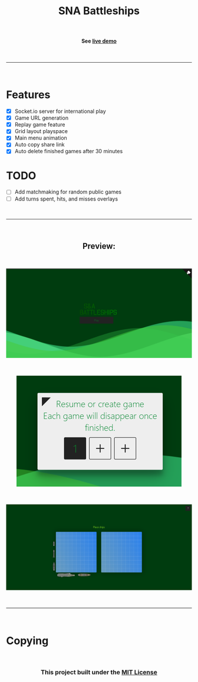 <h1 align=center>SNA Battleships</h1>

<br>

<h4 align=center>See <a href='https://battleships-p8nf.onrender.com/'>live demo</a></h4>

<br>

___

<br>

# Features

- [x] Socket.io server for international play
- [x] Game URL generation
- [x] Replay game feature
- [x] Grid layout playspace
- [x] Main menu animation
- [x] Auto copy share link
- [x] Auto delete finished games after 30 minutes

# TODO

- [ ] Add matchmaking for random public games
- [ ] Add turns spent, hits, and misses overlays

<br>

___

<br>

<h2 align=center>Preview:</h2>

<br>

<p align="center">
<img src='assets/preview1.png'>
</p>

<br>

<p align="center">
<img src='assets/preview2.png'>
</p>

<br>

<p align="center">
<img src='assets/preview3.png'>
</p>

<br>

___

<br>
<!-- https://checkserp.com/encode/ascii/
&#35;&#32;&#83;&#117;&#112;&#112;&#111;&#114;&#116;&#10;&#10;&#60;&#104;&#51;&#32;&#97;&#108;&#105;&#103;&#110;&#61;&#99;&#101;&#110;&#116;&#101;&#114;&#62;&#83;&#117;&#112;&#112;&#111;&#114;&#116;&#32;&#109;&#101;&#32;&#118;&#105;&#97;&#32;&#80;&#97;&#121;&#80;&#97;&#108;&#58;&#60;&#47;&#104;&#51;&#62;&#10;&#10;&#60;&#98;&#114;&#62;&#10;&#10;&#60;&#97;&#32;&#104;&#114;&#101;&#102;&#61;&#39;&#104;&#116;&#116;&#112;&#115;&#58;&#47;&#47;&#112;&#97;&#121;&#112;&#97;&#108;&#46;&#109;&#101;&#47;&#97;&#105;&#100;&#97;&#110;&#109;&#99;&#103;&#114;&#97;&#119;&#57;&#52;&#51;&#39;&#62;&#10;&#60;&#112;&#32;&#97;&#108;&#105;&#103;&#110;&#61;&#99;&#101;&#110;&#116;&#101;&#114;&#62;&#10;&#60;&#105;&#109;&#103;&#32;&#115;&#114;&#99;&#61;&#39;&#97;&#115;&#115;&#101;&#116;&#115;&#47;&#112;&#97;&#121;&#112;&#97;&#108;&#46;&#112;&#110;&#103;&#39;&#62;&#10;&#60;&#47;&#112;&#62;&#10;&#60;&#47;&#97;&#62;&#10;&#10;&#60;&#98;&#114;&#62;
-->

# Copying

<br>

<h3 align=center>This project built under the <a href='LICENSE'>MIT License</a></h3>
